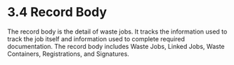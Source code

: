 3.4 Record Body
=
The record body is the detail of waste jobs. It tracks the information used to track the job itself and information used to complete required documentation. The record body includes Waste Jobs, Linked Jobs, Waste Containers, Registrations, and Signatures.
